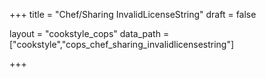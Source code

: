 +++
title = "Chef/Sharing InvalidLicenseString"
draft = false

layout = "cookstyle_cops"
data_path = ["cookstyle","cops_chef_sharing_invalidlicensestring"]

+++

<!-- The content of this page is automatically generated from the
cops_chef_sharing_invalidlicensestring.yml file in github.com/chef/cookstyle/blob/master/docs-chef-io/data/cookstyle/. -->
